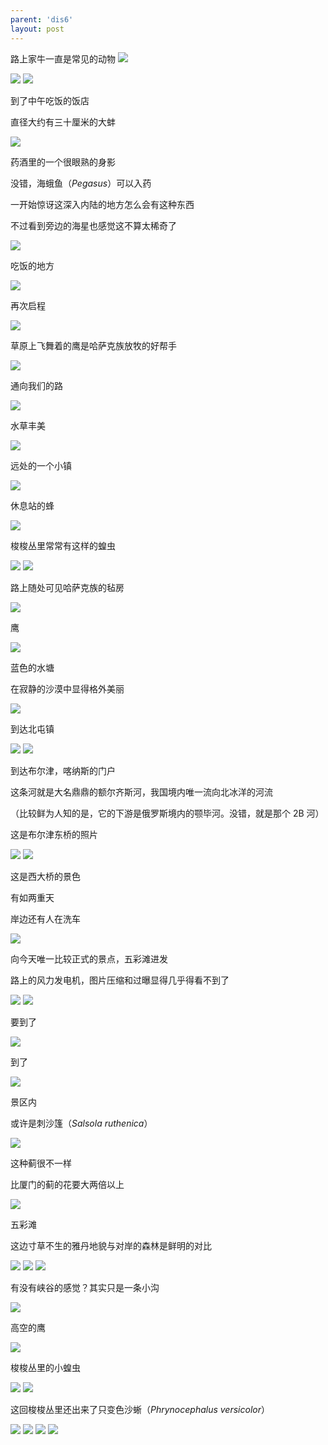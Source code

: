 ```yaml
---
parent: 'dis6'
layout: post
---
```

路上家牛一直是常见的动物
<img class='disc' src='https://lykoseremos.github.io/gmalb-02/dis6/DSC_4905.jpg'>

<img class='disc' src='https://lykoseremos.github.io/gmalb-02/dis6/DSC_4906.jpg'>

<img class='disc' src='https://lykoseremos.github.io/gmalb-02/dis6/DSC_4908.jpg'>

到了中午吃饭的饭店


直径大约有三十厘米的大蚌

<img class='disc' src='https://lykoseremos.github.io/gmalb-02/dis6/DSC_4910.jpg'>

药酒里的一个很眼熟的身影


没错，海蛾鱼（<i>Pegasus</i>）可以入药


一开始惊讶这深入内陆的地方怎么会有这种东西


不过看到旁边的海星也感觉这不算太稀奇了

<img class='disc' src='https://lykoseremos.github.io/gmalb-02/dis6/DSC_4911.jpg'>

吃饭的地方

<img class='disc' src='https://lykoseremos.github.io/gmalb-02/dis6/DSC_4913.jpg'>

再次启程

<img class='disc' src='https://lykoseremos.github.io/gmalb-02/dis6/DSC_4916.jpg'>

草原上飞舞着的鹰是哈萨克族放牧的好帮手

<img class='disc' src='https://lykoseremos.github.io/gmalb-02/dis6/DSC_4919.jpg'>

通向我们的路

<img class='disc' src='https://lykoseremos.github.io/gmalb-02/dis6/DSC_4920.jpg'>

水草丰美

<img class='disc' src='https://lykoseremos.github.io/gmalb-02/dis6/DSC_4921.jpg'>

远处的一个小镇

<img class='disc' src='https://lykoseremos.github.io/gmalb-02/dis6/DSC_4922.jpg'>

休息站的蜂

<img class='disc' src='https://lykoseremos.github.io/gmalb-02/dis6/DSC_4924.jpg'>

梭梭丛里常常有这样的蝗虫

<img class='disc' src='https://lykoseremos.github.io/gmalb-02/dis6/DSC_4925.jpg'>

<img class='disc' src='https://lykoseremos.github.io/gmalb-02/dis6/DSC_4926.jpg'>

路上随处可见哈萨克族的毡房

<img class='disc' src='https://lykoseremos.github.io/gmalb-02/dis6/DSC_4927.jpg'>

鹰

<img class='disc' src='https://lykoseremos.github.io/gmalb-02/dis6/DSC_4928.jpg'>

蓝色的水塘


在寂静的沙漠中显得格外美丽

<img class='disc' src='https://lykoseremos.github.io/gmalb-02/dis6/DSC_4929.jpg'>

到达北屯镇

<img class='disc' src='https://lykoseremos.github.io/gmalb-02/dis6/DSC_4932.jpg'>

<img class='disc' src='https://lykoseremos.github.io/gmalb-02/dis6/DSC_4934.jpg'>

到达布尔津，喀纳斯的门户


这条河就是大名鼎鼎的额尔齐斯河，我国境内唯一流向北冰洋的河流


（比较鲜为人知的是，它的下游是俄罗斯境内的颚毕河。没错，就是那个 2B 河）


这是布尔津东桥的照片

<img class='disc' src='https://lykoseremos.github.io/gmalb-02/dis6/DSC_4935.jpg'>

<img class='disc' src='https://lykoseremos.github.io/gmalb-02/dis6/DSC_4936.jpg'>

这是西大桥的景色


有如两重天


岸边还有人在洗车

<img class='disc' src='https://lykoseremos.github.io/gmalb-02/dis6/DSC_4937.jpg'>

向今天唯一比较正式的景点，五彩滩进发


路上的风力发电机，图片压缩和过曝显得几乎得看不到了

<img class='disc' src='https://lykoseremos.github.io/gmalb-02/dis6/DSC_4938.jpg'>

<img class='disc' src='https://lykoseremos.github.io/gmalb-02/dis6/DSC_4941.jpg'>

要到了

<img class='disc' src='https://lykoseremos.github.io/gmalb-02/dis6/DSC_4942.jpg'>

到了

<img class='disc' src='https://lykoseremos.github.io/gmalb-02/dis6/DSC_4943.jpg'>

景区内


或许是刺沙篷（<i>Salsola ruthenica</i>）

<img class='disc' src='https://lykoseremos.github.io/gmalb-02/dis6/DSC_4944.jpg'>

这种蓟很不一样


比厦门的蓟的花要大两倍以上

<img class='disc' src='https://lykoseremos.github.io/gmalb-02/dis6/DSC_4945.jpg'>

五彩滩


这边寸草不生的雅丹地貌与对岸的森林是鲜明的对比

<img class='disc' src='https://lykoseremos.github.io/gmalb-02/dis6/DSC_4947.jpg'>

<img class='disc' src='https://lykoseremos.github.io/gmalb-02/dis6/DSC_4948.jpg'>

<img class='disc' src='https://lykoseremos.github.io/gmalb-02/dis6/DSC_4991.jpg'>

有没有峡谷的感觉？其实只是一条小沟

<img class='disc' src='https://lykoseremos.github.io/gmalb-02/dis6/DSC_4967.jpg'>

高空的鹰

<img class='disc' src='https://lykoseremos.github.io/gmalb-02/dis6/DSC_4957.jpg'>

梭梭丛里的小蝗虫

<img class='disc' src='https://lykoseremos.github.io/gmalb-02/dis6/DSC_4979.jpg'>

<img class='disc' src='https://lykoseremos.github.io/gmalb-02/dis6/DSC_4981.jpg'>

这回梭梭丛里还出来了只变色沙蜥（<i>Phrynocephalus versicolor</i>）

<img class='disc' src='https://lykoseremos.github.io/gmalb-02/dis6/DSC_4983.jpg'>

<img class='disc' src='https://lykoseremos.github.io/gmalb-02/dis6/DSC_4984.jpg'>

<img class='disc' src='https://lykoseremos.github.io/gmalb-02/dis6/DSC_4986.jpg'>

<img class='disc' src='https://lykoseremos.github.io/gmalb-02/dis6/DSC_4988.jpg'>
